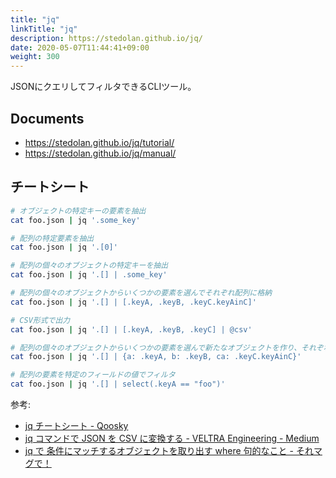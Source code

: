 ```yaml
---
title: "jq"
linkTitle: "jq"
description: https://stedolan.github.io/jq/
date: 2020-05-07T11:44:41+09:00
weight: 300
---
```


JSONにクエリしてフィルタできるCLIツール。

## Documents

- https://stedolan.github.io/jq/tutorial/
- https://stedolan.github.io/jq/manual/

## チートシート

```sh
# オブジェクトの特定キーの要素を抽出
cat foo.json | jq '.some_key'

# 配列の特定要素を抽出
cat foo.json | jq '.[0]'

# 配列の個々のオブジェクトの特定キーを抽出
cat foo.json | jq '.[] | .some_key'

# 配列の個々のオブジェクトからいくつかの要素を選んでそれぞれ配列に格納
cat foo.json | jq '.[] | [.keyA, .keyB, .keyC.keyAinC]'

# CSV形式で出力
cat foo.json | jq '.[] | [.keyA, .keyB, .keyC] | @csv'

# 配列の個々のオブジェクトからいくつかの要素を選んで新たなオブジェクトを作り、それぞれ出力
cat foo.json | jq '.[] | {a: .keyA, b: .keyB, ca: .keyC.keyAinC}'

# 配列の要素を特定のフィールドの値でフィルタ
cat foo.json | jq '.[] | select(.keyA == "foo")'
```

参考:

- [jq チートシート - Qoosky](https://www.qoosky.io/techs/1ee07c140f)
- [jq コマンドで JSON を CSV に変換する - VELTRA Engineering - Medium](https://medium.com/veltra-engineering/jq-supports-json-to-csv-fb5c951a9575)
- [jq で 条件にマッチするオブジェクトを取り出す where 句的なこと - それマグで！](https://takuya-1st.hatenablog.jp/entry/2016/12/26/180057)
